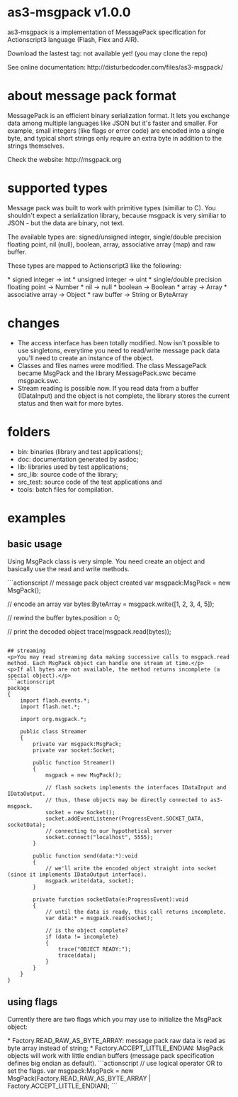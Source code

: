 # as3-msgpack v1.0.0
<p>as3-msgpack is a implementation of MessagePack specification for Actionscript3 language (Flash, Flex and AIR).</p>
<p>Download the lastest tag: not available yet! (you may clone the repo)</p>
<p>See online documentation: http://disturbedcoder.com/files/as3-msgpack/</p>

# about message pack format
<p>MessagePack is an efficient binary serialization format. It lets you exchange data among multiple languages like JSON but it's faster and smaller. For example, small integers (like flags or error code) are encoded into a single byte, and typical short strings only require an extra byte in addition to the strings themselves.</p>
<p>Check the website: http://msgpack.org</p>

# supported types
<p>Message pack was built to work with primitive types (similiar to C). You shouldn't expect a serialization library, because msgpack is very similiar to JSON - but the data are binary, not text.</p>
<p>The available types are: signed/unsigned integer, single/double precision floating point, nil (null), boolean, array, associative array (map) and raw buffer.</p>
<p>These types are mapped to Actionscript3 like the following:</p>
* signed integer -> int
* unsigned integer -> uint
* single/double precision floating point -> Number
* nil -> null
* boolean -> Boolean
* array -> Array
* associative array -> Object
* raw buffer -> String or ByteArray

# changes
* The access interface has been totally modified. Now isn't possible to use singletons, everytime you need to read/write message pack data you'll need to create an instance of the object.
* Classes and files names were modified. The class MessagePack became MsgPack and the library MessagePack.swc became msgpack.swc.
* Stream reading is possible now. If you read data from a buffer (IDataInput) and the object is not complete, the library stores the current status and then wait for more bytes.

# folders
* bin: binaries (library and test applications);
* doc: documentation generated by asdoc;
* lib: libraries used by test applications;
* src_lib: source code of the library;
* src_test: source code of the test applications and
* tools: batch files for compilation.

# examples
## basic usage
<p>Using MsgPack class is very simple. You need create an object and basically use the read and write methods.</p>
```actionscript
// message pack object created
var msgpack:MsgPack = new MsgPack();

// encode an array
var bytes:ByteArray = msgpack.write([1, 2, 3, 4, 5]);

// rewind the buffer
bytes.position = 0;

// print the decoded object
trace(msgpack.read(bytes));
```

## streaming
<p>You may read streaming data making successive calls to msgpack.read method. Each MsgPack object can handle one stream at time.</p>
<p>If all bytes are not available, the method returns incomplete (a special object).</p>
```actionscript
package
{
	import flash.events.*;
	import flash.net.*;

	import org.msgpack.*;

	public class Streamer
	{
		private var msgpack:MsgPack;
		private var socket:Socket;

		public function Streamer()
		{
			msgpack = new MsgPack();

			// flash sockets implements the interfaces IDataInput and IDataOutput.
			// thus, these objects may be directly connected to as3-msgpack.
			socket = new Socket();
			socket.addEventListener(ProgressEvent.SOCKET_DATA, socketData);
			// connecting to our hypothetical server
			socket.connect("localhost", 5555);
		}

		public function send(data:*):void
		{
			// we'll write the encoded object straight into socket (since it implements IDataOutput interface).
			msgpack.write(data, socket);
		}

		private function socketData(e:ProgressEvent):void
		{
			// until the data is ready, this call returns incomplete.
			var data:* = msgpack.read(socket);

			// is the object complete?
			if (data != incomplete)
			{
				trace("OBJECT READY:");
				trace(data);
			}
		}
	}
}
```

## using flags
<p>Currently there are two flags which you may use to initialize the MsgPack object:</p>
* Factory.READ_RAW_AS_BYTE_ARRAY: message pack raw data is read as byte array instead of string;
* Factory.ACCEPT_LITTLE_ENDIAN: MsgPack objects will work with little endian buffers (message pack specification defines big endian as default).
```actionscript
// use logical operator OR to set the flags.
var msgpack:MsgPack = new MsgPack(Factory.READ_RAW_AS_BYTE_ARRAY | Factory.ACCEPT_LITTLE_ENDIAN);
```